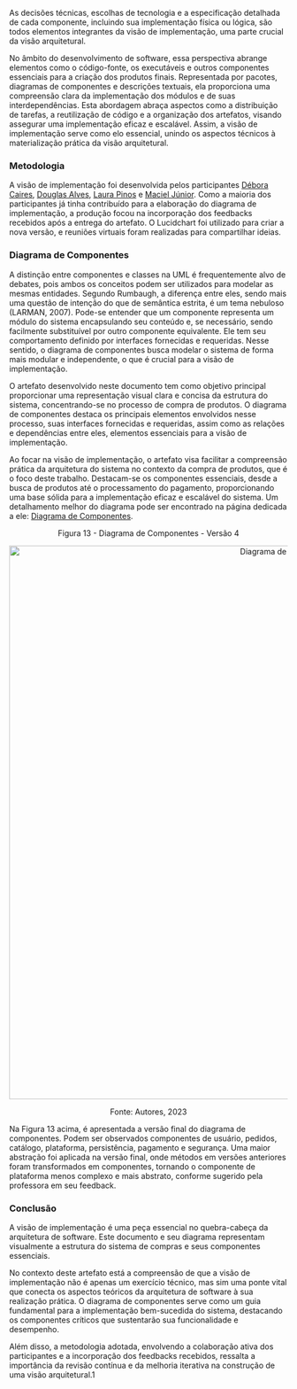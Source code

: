 As decisões técnicas, escolhas de tecnologia e a especificação detalhada de cada componente, incluindo sua implementação física ou lógica, são todos elementos integrantes da visão de implementação, uma parte crucial da visão arquitetural.

No âmbito do desenvolvimento de software, essa perspectiva abrange elementos como o código-fonte, os executáveis e outros componentes essenciais para a criação dos produtos finais. Representada por pacotes, diagramas de componentes e descrições textuais, ela proporciona uma compreensão clara da implementação dos módulos e de suas interdependências. Esta abordagem abraça aspectos como a distribuição de tarefas, a reutilização de código e a organização dos artefatos, visando assegurar uma implementação eficaz e escalável. Assim, a visão de implementação serve como elo essencial, unindo os aspectos técnicos à materialização prática da visão arquitetural.

### Metodologia

A visão de implementação foi desenvolvida pelos participantes [Débora Caires](https://github.com/deboracaires), [Douglas Alves](https://github.com/dougAlvs), [Laura Pinos](https://github.com/laurapinos) e [Maciel Júnior](https://github.com/macieljuniormax). Como a maioria dos participantes já tinha contribuído para a elaboração do diagrama de implementação, a produção focou na incorporação dos feedbacks recebidos após a entrega do artefato. O Lucidchart foi utilizado para criar a nova versão, e reuniões virtuais foram realizadas para compartilhar ideias.

### Diagrama de Componentes

A distinção entre componentes e classes na UML é frequentemente alvo de debates, pois ambos os conceitos podem ser utilizados para modelar as mesmas entidades. Segundo Rumbaugh, a diferença entre eles, sendo mais uma questão de intenção do que de semântica estrita, é um tema nebuloso (LARMAN, 2007). Pode-se entender que um componente representa um módulo do sistema encapsulando seu conteúdo e, se necessário, sendo facilmente substituível por outro componente equivalente. Ele tem seu comportamento definido por interfaces fornecidas e requeridas. Nesse sentido, o diagrama de componentes busca modelar o sistema de forma mais modular e independente, o que é crucial para a visão de implementação.

O artefato desenvolvido neste documento tem como objetivo principal proporcionar uma representação visual clara e concisa da estrutura do sistema, concentrando-se no processo de compra de produtos. O diagrama de componentes destaca os principais elementos envolvidos nesse processo, suas interfaces fornecidas e requeridas, assim como as relações e dependências entre eles, elementos essenciais para a visão de implementação.

Ao focar na visão de implementação, o artefato visa facilitar a compreensão prática da arquitetura do sistema no contexto da compra de produtos, que é o foco deste trabalho. Destacam-se os componentes essenciais, desde a busca de produtos até o processamento do pagamento, proporcionando uma base sólida para a implementação eficaz e escalável do sistema. Um detalhamento melhor do diagrama pode ser encontrado na página dedicada a ele: [Diagrama de Componentes](Modelagem/diagrama-componentes.md).

<center>
Figura 13 - Diagrama de Componentes - Versão 4
<p align="center">
    <img src="assets/diagrama-componentes/diagrama-componentes4.png" alt="Diagrama de Componentes" width="1000"/></a></br>
</p>
<font>Fonte: Autores, 2023</font>
</center>

Na Figura 13 acima, é apresentada a versão final do diagrama de componentes. Podem ser observados componentes de usuário, pedidos, catálogo, plataforma, persistência, pagamento e segurança. Uma maior abstração foi aplicada na versão final, onde métodos em versões anteriores foram transformados em componentes, tornando o componente de plataforma menos complexo e mais abstrato, conforme sugerido pela professora em seu feedback.

### Conclusão

A visão de implementação é uma peça essencial no quebra-cabeça da arquitetura de software. Este documento e seu diagrama representam visualmente a estrutura do sistema de compras e seus componentes essenciais.

No contexto deste artefato está a compreensão de que a visão de implementação não é apenas um exercício técnico, mas sim uma ponte vital que conecta os aspectos teóricos da arquitetura de software à sua realização prática. O diagrama de componentes serve como um guia fundamental para a implementação bem-sucedida do sistema, destacando os componentes críticos que sustentarão sua funcionalidade e desempenho.

Além disso, a metodologia adotada, envolvendo a colaboração ativa dos participantes e a incorporação dos feedbacks recebidos, ressalta a importância da revisão contínua e da melhoria iterativa na construção de uma visão arquitetural.1
